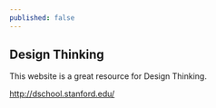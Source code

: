 ```yaml
---
published: false
---
```


## Design Thinking

This website is a great resource for Design Thinking.

http://dschool.stanford.edu/


